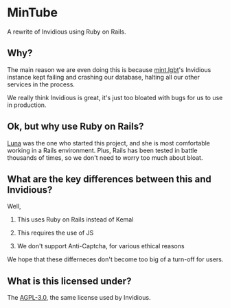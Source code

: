 # MinTube

A rewrite of Invidious using Ruby on Rails.

## Why?

The main reason we are even doing this is because [mint.lgbt](https://mint.lgbt)'s Invidious instance kept failing and crashing our database, halting all our other services in the process.

We really think Invidious is great, it's just too bloated with bugs for us to use in production.

## Ok, but why use Ruby on Rails?

[Luna](https://luna.mint.lgbt) was the one who started this project, and she is most comfortable working in a Rails environment. Plus, Rails has been tested in battle thousands of times, so we don't need to worry too much about bloat.

## What are the key differences between this and Invidious?

Well,

1. This uses Ruby on Rails instead of Kemal

2. This requires the use of JS

3. We don't support Anti-Captcha, for various ethical reasons

We hope that these differneces don't become too big of a turn-off for users.

## What is this licensed under?

The [AGPL-3.0](LICENSE), the same license used by Invidious.
